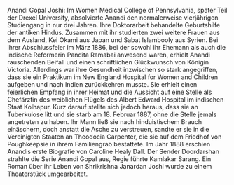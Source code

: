 Anandi Gopal Joshi: Im Women Medical College of Pennsylvania, später Teil der Drexel University, absolvierte Anandi den normalerweise vierjährigen Studiengang in nur drei Jahren. Ihre Doktorarbeit behandelte Geburtshilfe der antiken Hindus. Zusammen mit ihr studierten zwei weitere Frauen aus dem Ausland, Kei Okami aus Japan und Sabat Islambooly aus Syrien. Bei ihrer Abschlussfeier im März 1886, bei der sowohl ihr Ehemann als auch die indische Reformerin Pandita Ramabai anwesend waren, erhielt Anandi rauschenden Beifall und einen schriftlichen Glückwunsch von Königin Victoria. Allerdings war ihre Gesundheit inzwischen so stark angegriffen, dass sie ein Praktikum im New England Hospital for Women and Children aufgeben und nach Indien zurückkehren musste. Sie erhielt einen feierlichen Empfang in ihrer Heimat und die Aussicht auf eine Stelle als Chefärztin des weiblichen Flügels des Albert Edward Hospital im indischen Staat Kolhapur. Kurz darauf stellte sich jedoch heraus, dass sie an Tuberkulose litt und sie starb am 18. Februar 1887, ohne die Stelle jemals angetreten zu haben. Ihr Mann ließ sie nach hinduistischem Brauch einäschern, doch anstatt die Asche zu verstreuen, sandte er sie in die Vereinigten Staaten an Theodocia Carpenter, die sie auf dem Friedhof von Poughkeepsie in ihrem Familiengrab bestattete. Im Jahr 1888 erschien Anandis erste Biografie von Caroline Healy Dall. Der Sender Doordarshan strahlte die Serie Anandi Gopal aus, Regie führte Kamlakar Sarang. Ein Roman über ihr Leben von Shrikrishna Janardan Joshi wurde zu einem Theaterstück umgearbeitet.
